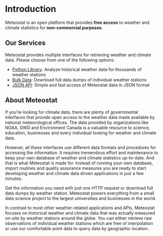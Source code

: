 # Introduction

Meteostat is an open platform that provides **free access** to weather and climate statistics for **non-commercial purposes**.

## Our Services

Meteostat provides multiple interfaces for retrieving weather and climate data. Please choose from one of the following options:

* [Python Library](/docs/python/): Analyze historical weather data for thousands of weather stations
* [Bulk Data](/docs/bulk/): Download full data dumps of individual weather stations
* [JSON API](/docs/api/): Simple and fast access of Meteostat data in JSON format

## About Meteostat

If you’re looking for climate data, there are plenty of governmental interfaces that provide open access to the weather data made available by national meteorological offices. The data provided by organizations like NOAA, DWD and Environment Canada is a valuable resource to science, education, businesses and every individual looking for weather and climate data.

However, all these interfaces use different data formats and procedures for accessing the information. It requires tremendous effort and maintenance to keep your own database of weather and climate statistics up-to-date. And that is what Meteostat is made for. Instead of running your own database, import routines and quality assurance measures you are ready to start developing weather and climate data driven applications in just a few minutes.

Get the information you need with just one HTTP request or download full data dumps by weather station. Meteostat powers everything from a small data science project to the largest universities and businesses in the world.

In contrast to most other weather-related applications and APIs, Meteostat focuses on historical weather and climate data that was actually measured on-site by weather stations around the globe. You can either retrieve raw observations of individual weather stations which are free of interpolation or use our comfortable point data to query data by geographic location.
